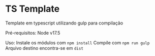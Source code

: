 # TS Template

Template em typescript utilizando gulp para compilação

Pré-requisitos:
Node v17.5

Uso:
Instale os módulos com  `npm install`
Compile com `npm run gulp`
Arquivo destino encontra-se em `dist`